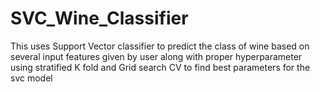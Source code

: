 # SVC_Wine_Classifier
This uses Support Vector classifier to predict the class of wine based on several input features given by user along with proper hyperparameter using stratified K fold and Grid search CV to find best parameters for the svc model
